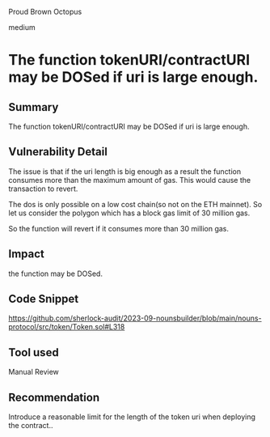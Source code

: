 Proud Brown Octopus

medium

# The  function tokenURI/contractURI may be DOSed if uri is large enough.

## Summary
The  function tokenURI/contractURI may be DOSed if uri is large enough.

## Vulnerability Detail
The issue is that if the uri length is big enough as a result the function consumes more than the maximum amount of gas. This would cause the transaction to revert.

The dos is only possible on a low cost chain(so not on the ETH mainnet). So let us consider the polygon which has a block gas limit of 30 million gas.  

So the function will revert if it consumes more than 30 million gas.

## Impact
the function may be DOSed.
## Code Snippet
https://github.com/sherlock-audit/2023-09-nounsbuilder/blob/main/nouns-protocol/src/token/Token.sol#L318
## Tool used

Manual Review

## Recommendation
Introduce a reasonable limit for the length of the token uri when deploying the contract..

